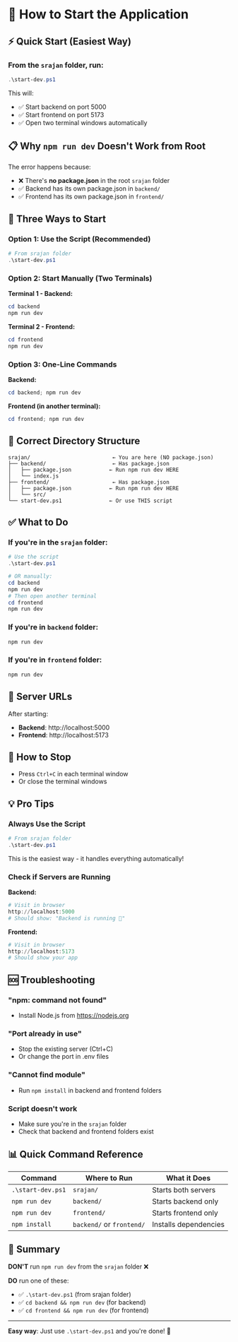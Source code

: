 # 🚀 How to Start the Application

## ⚡ Quick Start (Easiest Way)

### From the `srajan` folder, run:

```powershell
.\start-dev.ps1
```

This will:
- ✅ Start backend on port 5000
- ✅ Start frontend on port 5173
- ✅ Open two terminal windows automatically

## 📋 Why `npm run dev` Doesn't Work from Root

The error happens because:
- ❌ There's **no package.json** in the root `srajan` folder
- ✅ Backend has its own package.json in `backend/`
- ✅ Frontend has its own package.json in `frontend/`

## 🎯 Three Ways to Start

### Option 1: Use the Script (Recommended)

```powershell
# From srajan folder
.\start-dev.ps1
```

### Option 2: Start Manually (Two Terminals)

**Terminal 1 - Backend:**
```powershell
cd backend
npm run dev
```

**Terminal 2 - Frontend:**
```powershell
cd frontend
npm run dev
```

### Option 3: One-Line Commands

**Backend:**
```powershell
cd backend; npm run dev
```

**Frontend (in another terminal):**
```powershell
cd frontend; npm run dev
```

## 📂 Correct Directory Structure

```
srajan/                          ← You are here (NO package.json)
├── backend/                     ← Has package.json
│   ├── package.json            ← Run npm run dev HERE
│   └── index.js
├── frontend/                    ← Has package.json
│   ├── package.json            ← Run npm run dev HERE
│   └── src/
└── start-dev.ps1               ← Or use THIS script
```

## ✅ What to Do

### If you're in the `srajan` folder:

```powershell
# Use the script
.\start-dev.ps1

# OR manually:
cd backend
npm run dev
# Then open another terminal
cd frontend
npm run dev
```

### If you're in `backend` folder:

```powershell
npm run dev
```

### If you're in `frontend` folder:

```powershell
npm run dev
```

## 🎯 Server URLs

After starting:
- **Backend**: http://localhost:5000
- **Frontend**: http://localhost:5173

## 🛑 How to Stop

- Press `Ctrl+C` in each terminal window
- Or close the terminal windows

## 💡 Pro Tips

### Always Use the Script

```powershell
# From srajan folder
.\start-dev.ps1
```

This is the easiest way - it handles everything automatically!

### Check if Servers are Running

**Backend:**
```powershell
# Visit in browser
http://localhost:5000
# Should show: "Backend is running 🚀"
```

**Frontend:**
```powershell
# Visit in browser
http://localhost:5173
# Should show your app
```

## 🆘 Troubleshooting

### "npm: command not found"
- Install Node.js from https://nodejs.org

### "Port already in use"
- Stop the existing server (Ctrl+C)
- Or change the port in .env files

### "Cannot find module"
- Run `npm install` in backend and frontend folders

### Script doesn't work
- Make sure you're in the `srajan` folder
- Check that backend and frontend folders exist

## 📊 Quick Command Reference

| Command | Where to Run | What it Does |
|---------|-------------|--------------|
| `.\start-dev.ps1` | `srajan/` | Starts both servers |
| `npm run dev` | `backend/` | Starts backend only |
| `npm run dev` | `frontend/` | Starts frontend only |
| `npm install` | `backend/` or `frontend/` | Installs dependencies |

## 🎉 Summary

**DON'T** run `npm run dev` from the `srajan` folder ❌

**DO** run one of these:
- ✅ `.\start-dev.ps1` (from srajan folder)
- ✅ `cd backend && npm run dev` (for backend)
- ✅ `cd frontend && npm run dev` (for frontend)

---

**Easy way**: Just use `.\start-dev.ps1` and you're done! 🚀
